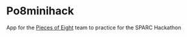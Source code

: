 Po8minihack
===========

App for the [Pieces of Eight](http://www.team-po8.com/) team to practice for the SPARC Hackathon
